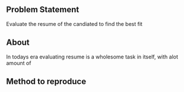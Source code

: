 ## Problem Statement
Evaluate the resume of the candiated to find the best fit 


## About
In todays era evaluating resume is a wholesome task in itself, with alot amount of 


## Method to reproduce
